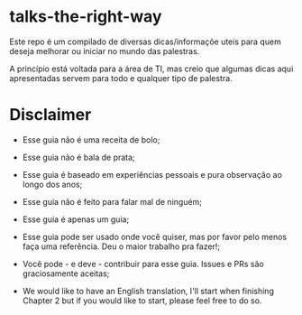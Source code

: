 # talks-the-right-way

Este repo é um compilado de diversas dicas/informaçõe uteis para quem deseja melhorar ou iniciar no mundo das palestras.

A princípio está voltada para a área de TI, mas creio que algumas dicas aqui apresentadas servem para todo e qualquer tipo de palestra.


# Disclaimer

- Esse guia não é uma receita de bolo;

- Esse guia não é bala de prata; 

- Esse guia é baseado em experiências pessoais e pura observação ao longo dos anos;

- Esse guia não é feito para falar mal de ninguém;

- Esse guia é apenas um guia;

- Esse guia pode ser usado onde você quiser, mas por favor pelo menos faça uma referência. Deu o maior trabalho pra fazer!;

- Você pode - e deve - contribuir para esse guia. Issues e PRs são graciosamente aceitas;

- We would like to have an English translation, I'll start when finishing Chapter 2 but if you would like to start, please feel free to do so.